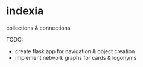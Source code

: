 # indexia
collections &amp; connections

TODO:
* create flask app for navigation & object creation
* implement network graphs for cards & logonyms
